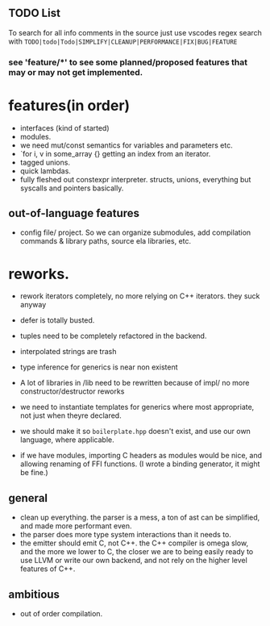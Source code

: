 ## TODO List

To search for all info comments in the source just use vscodes regex search with
`TODO|todo|Todo|SIMPLIFY|CLEANUP|PERFORMANCE|FIX|BUG|FEATURE`

### see 'feature/*' to see some planned/proposed features that may or may not get implemented.

# features(in order)
  - interfaces (kind of started)
  - modules.
  - we need mut/const semantics for variables and parameters etc.
  - `for i, v in some_array {} getting an index from an iterator.
  - tagged unions.
  - quick lambdas.
  - fully fleshed out constexpr interpreter. structs, unions, everything but syscalls and pointers basically.

## out-of-language features
- config file/ project. So we can organize submodules, add compilation commands & library paths, source ela libraries, etc.

# reworks.
- rework iterators completely, no more relying on C++ iterators. they suck anyway
- defer is totally busted.
- tuples need to be completely refactored in the backend.
- interpolated strings are trash
- type inference for generics is near non existent
- A lot of libraries in /lib need to be rewritten because of impl/ no more constructor/destructor reworks

- we need to instantiate templates for generics where most appropriate, not just when theyre declared.

- we should make it so `boilerplate.hpp` doesn't exist, and use our own language, where applicable.
- if we have modules, importing C headers as modules would be nice, and allowing renaming of FFI functions. (I wrote a binding generator, it might be fine.)

## general
- clean up everything. the parser is a mess, a ton of ast can be simplified, and made more performant even.
- the parser does more type system interactions than it needs to.
- the emitter should emit C, not C++. the C++ compiler is omega slow, and the more we lower to C, the closer we are
  to being easily ready to use LLVM or write our own backend, and not rely on the higher level features of C++.

## ambitious
- out of order compilation.
